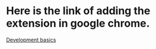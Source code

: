 # Here is the link of adding the extension in google chrome.

[Development basics](https://developer.chrome.com/docs/extensions/mv3/getstarted/development-basics/)